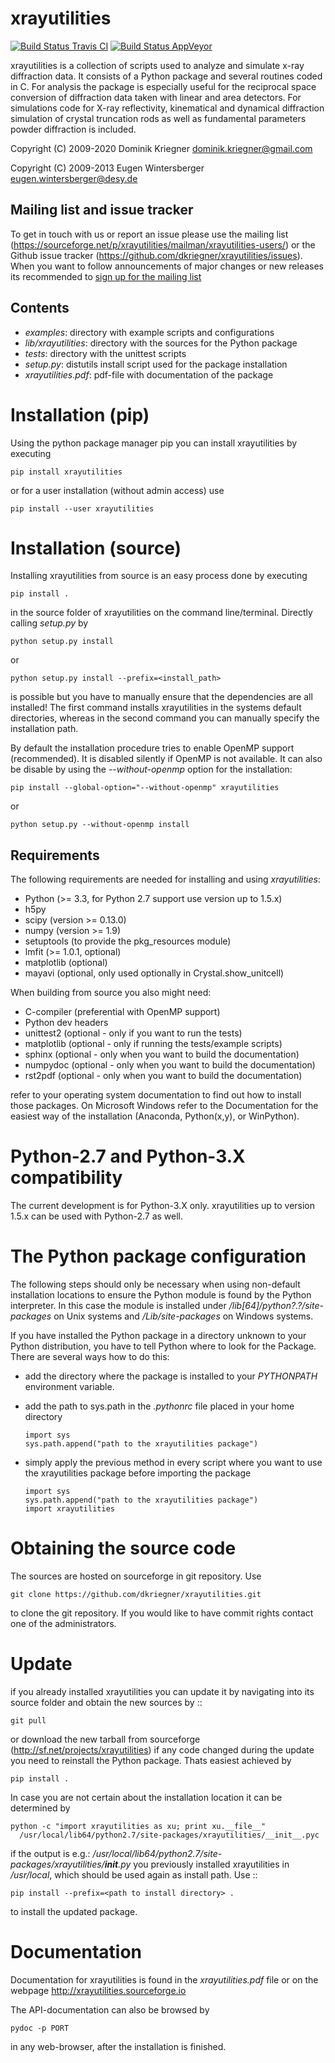 xrayutilities
=============

[![Build
Status Travis CI](https://travis-ci.com/dkriegner/xrayutilities.svg?branch=master)](https://travis-ci.com/dkriegner/xrayutilities)
[![Build Status AppVeyor](https://ci.appveyor.com/api/projects/status/t8cb5jj0atklxay3/branch/master?svg=true)](https://ci.appveyor.com/project/dkriegner/xrayutilities)


xrayutilities is a collection of scripts used to analyze and simulate x-ray
diffraction data.  It consists of a Python package and several routines coded
in C. For analysis the package is especially useful for the reciprocal space
conversion of diffraction data taken with linear and area detectors. For
simulations code for X-ray reflectivity, kinematical and dynamical diffraction
simulation of crystal truncation rods as well as fundamental parameters powder
diffraction is included.


Copyright (C) 2009-2020 Dominik Kriegner <dominik.kriegner@gmail.com>

Copyright (C) 2009-2013 Eugen Wintersberger <eugen.wintersberger@desy.de>


Mailing list and issue tracker
------------------------------

To get in touch with us or report an issue please use the mailing list
(https://sourceforge.net/p/xrayutilities/mailman/xrayutilities-users/) or the
Github issue tracker (https://github.com/dkriegner/xrayutilities/issues). When
you want to follow announcements of major changes or new releases its
recommended to [sign up for the mailing
list](https://sourceforge.net/projects/xrayutilities/lists/xrayutilities-users)


Contents
--------

* *examples*:           directory with example scripts and configurations
* *lib/xrayutilities*:  directory with the sources for the Python package
* *tests*:              directory with the unittest scripts
* *setup.py*:           distutils install script used for the package installation
* *xrayutilities.pdf*:  pdf-file with documentation of the package


Installation (pip)
==================
Using the python package manager pip you can install xrayutilities by executing

    pip install xrayutilities

or for a user installation (without admin access) use

    pip install --user xrayutilities


Installation (source)
=====================
Installing xrayutilities from source is an easy process done by executing

    pip install .

in the source folder of xrayutilities on the command line/terminal. Directly
calling *setup.py* by

    python setup.py install

or

    python setup.py install --prefix=<install_path>

is possible but you have to manually ensure that the dependencies are all
installed! The first command installs xrayutilities in the systems default
directories, whereas in the second command you can manually specify the
installation path.

By default the installation procedure tries to enable OpenMP support
(recommended). It is disabled silently if OpenMP is not available. It can also
be disable by using the *--without-openmp* option for the installation:

    pip install --global-option="--without-openmp" xrayutilities

or

    python setup.py --without-openmp install

Requirements
------------
The following requirements are needed for installing and using *xrayutilities*:

- Python (>= 3.3, for Python 2.7 support use version up to 1.5.x)
- h5py
- scipy (version >= 0.13.0)
- numpy (version >= 1.9)
- setuptools (to provide the pkg_resources module)
- lmfit (>= 1.0.1, optional)
- matplotlib (optional)
- mayavi (optional, only used optionally in Crystal.show_unitcell)

When building from source you also might need:

- C-compiler (preferential with OpenMP support)
- Python dev headers
- unittest2 (optional - only if you want to run the tests)
- matplotlib (optional - only if running the tests/example scripts)
- sphinx (optional - only when you want to build the documentation)
- numpydoc (optional - only when you want to build the documentation)
- rst2pdf (optional - only when you want to build the documentation)

refer to your operating system documentation to find out how to install
those packages. On Microsoft Windows refer to the Documentation for the
easiest way of the installation (Anaconda, Python(x,y), or WinPython).

Python-2.7 and Python-3.X compatibility
=======================================

The current development is for Python-3.X only. xrayutilities up to version
1.5.x can be used with Python-2.7 as well.

The Python package configuration
================================

The following steps should only be necessary when using non-default
installation locations to ensure the Python module is found by the Python
interpreter. In this case the module is installed under
*<prefix>/lib[64]/python?.?/site-packages* on Unix systems and
*<prefix>/Lib/site-packages* on Windows systems.

If you have installed the Python package in a directory unknown to your Python
distribution, you have to tell Python where to look for the Package.  There are
several ways how to do this:

- add the directory where the package is installed to your
  *PYTHONPATH* environment variable.

- add the path to sys.path in the *.pythonrc* file placed in your home
  directory

      import sys
      sys.path.append("path to the xrayutilities package")

- simply apply the previous method in every script where you want to
  use the xrayutilities package before importing the package

      import sys
      sys.path.append("path to the xrayutilities package")
      import xrayutilities

Obtaining the source code
=========================

The sources are hosted on sourceforge in git repository.
Use

    git clone https://github.com/dkriegner/xrayutilities.git

to clone the git repository. If you would like to have commit rights
contact one of the administrators.

Update
======

if you already installed xrayutilities you can update it by navigating into
its source folder and obtain the new sources by ::

    git pull

or download the new tarball from sourceforge
(http://sf.net/projects/xrayutilities) if any code changed during the update you
need to reinstall the Python package. Thats easiest achieved by

    pip install .

In case you are not certain about the installation location it can be determined by

    python -c "import xrayutilities as xu; print xu.__file__"
      /usr/local/lib64/python2.7/site-packages/xrayutilities/__init__.pyc

if the output is e.g.: */usr/local/lib64/python2.7/site-packages/xrayutilities/__init__.py*
you previously installed xrayutilities in */usr/local*, which should be used
again as install path. Use ::

    pip install --prefix=<path to install directory> .

to install the updated package.


Documentation
=============

Documentation for xrayutilities is found in the *xrayutilities.pdf* file or on the
webpage http://xrayutilities.sourceforge.io

The API-documentation can also be browsed by

    pydoc -p PORT

in any web-browser, after the installation is finished.
